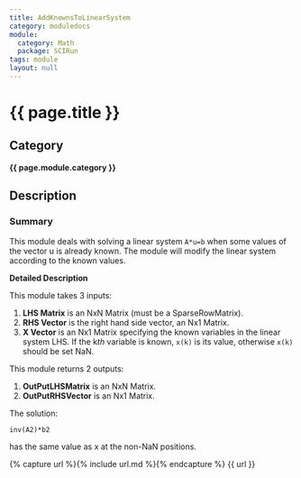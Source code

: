 ```yaml
---
title: AddKnownsToLinearSystem
category: moduledocs
module:
  category: Math
  package: SCIRun
tags: module
layout: null
---
```


# {{ page.title }}

## Category

**{{ page.module.category }}**

## Description

### Summary

This module deals with solving a linear system ```A*u=b``` when some values of the vector u is already known. The module will modify the linear system according to the known values.

**Detailed Description**

This module takes 3 inputs:

1. **LHS Matrix** is an NxN Matrix (must be a SparseRowMatrix).
2. **RHS Vector** is the right hand side vector, an Nx1 Matrix.
3. **X Vector** is an Nx1 Matrix specifying the known variables in the linear system LHS. If the k*th* variable is known, ```x(k)``` is its value, otherwise ```x(k)``` should be set NaN.

This module returns 2 outputs:

1. **OutPutLHSMatrix** is an NxN Matrix.
2. **OutPutRHSVector** is an Nx1 Matrix.

The solution:

```
inv(A2)*b2
```

has the same value as x at the non-NaN positions.

{% capture url %}{% include url.md %}{% endcapture %}
{{ url }}
